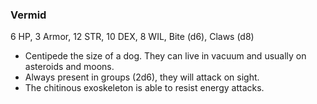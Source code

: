 ### Vermid

6 HP, 3 Armor, 12 STR, 10 DEX, 8 WIL, Bite (d6), Claws (d8)

- Centipede the size of a dog. They can live in vacuum and usually on asteroids and moons.
- Always present in groups (2d6), they will attack on sight.
- The chitinous exoskeleton is able to resist energy attacks.
